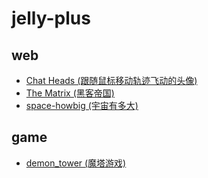 # jelly-plus

## web

- [Chat Heads (跟随鼠标移动轨迹飞动的头像)](https://cosyer.github.io/jelly-plus/web/chat-heads/index.html)
- [The Matrix (黑客帝国)](https://cosyer.github.io/jelly-plus/web/matrix/index.html)
- [space-howbig (宇宙有多大)](https://cosyer.github.io/jelly-plus/web/space-howbig/index.html)

## game
- [demon_tower (魔塔游戏)](https://cosyer.github.io/jelly-plus/game/demon_tower/index.html)
